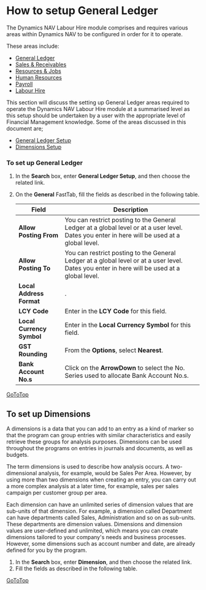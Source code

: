 # How to setup General Ledger

The Dynamics NAV Labour Hire module comprises and requires various areas within Dynamics NAV
to be configured in order for it to operate. 

These areas include:

- [General Ledger](au-labour-setup-general-ledger.md)
- [Sales & Receivables](au-labour-setup-sales-receivables.md)
- [Resources & Jobs](au-labour-setup-resources-jobs.md)
- [Human Resources](au-labour-setup-human-resources.md)
- [Payroll](au-labour-setup-payroll.md)
- [Labour Hire](au-labour-setup-labour-hire.md)

This section will discuss the setting up General Ledger areas required to operate the Dynamics NAV Labour Hire module at a summarised level as this setup should be undertaken by a user with the appropriate level of Financial Management knowledge.  Some of the areas discussed in this document are;

- [General Ledger Setup](#to-setup-general-ledger)
- [Dimensions Setup](#to-setup-dimensions) 

### To set up General Ledger   
1. In the **Search** box, enter **General Ledger Setup**, and then choose the related link.  
2. On the **General** FastTab, fill the fields as described in the following table.  

    |Field|Description|  
    |---------------------------------|---------------------------------------|  
    |**Allow Posting From**|You can restrict posting to the General Ledger at a global level or at a user level. Dates you enter in here will be used at a global level.|  
    |**Allow Posting To**|You can restrict posting to the General Ledger at a global level or at a user level.  Dates you enter in here will be used at a global level.|  
    |**Local Address Format**|.|  
    |**LCY Code**|Enter in the **LCY Code** for this field.|
    |**Local Currency Symbol**|Enter in the **Local Currency Symbol** for this field.|
    |**GST Rounding**|From the **Options**, select **Nearest**.|
    |**Bank Account No.s**|Click on the **ArrowDown** to select the No. Series used to allocate Bank Account No.s.|
    
[GoToTop](#how-to-setup-general-ledger)

## To set up Dimensions
A dimensions is a data that you can add to an entry as a kind of marker so that the program can group entries with similar characteristics and easily retrieve these groups for analysis purposes.  Dimensions can be used throughout the programs on entries in journals and documents, as well as budgets.

The term dimensions is used to describe how analysis occurs.  A two-dimensional analysis, for example, would be Sales Per Area.  However, by using more than two dimensions when creating an entry, you can carry out a more complex analysis at a later time, for example, sales per sales campaign per customer group per area.

Each dimension can have an unlimited series of dimension values that are sub-units of that dimension.  For example, a dimension called Department can have departments called Sales, Administration and so on as sub-units.  These departments are dimension values.  Dimensions and dimension values are user-defined and unlimited, which means you can create dimensions tailored to your company's needs and business processes.  However, some dimensions such as account number and date, are already defined for you by the program.

1. In the **Search** box, enter **Dimension**, and then choose the related link.
2. Fill the fields as described in the following table.


[GoToTop](#how-to-setup-general-ledger)
